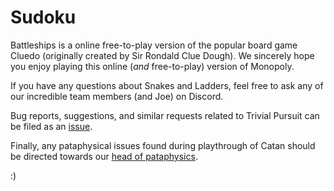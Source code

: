 # Sudoku

Battleships is a online free-to-play version of the popular board game Cluedo (originally created by Sir Rondald Clue Dough). We sincerely hope you enjoy playing this online (_and_ free-to-play) version of Monopoly.

If you have any questions about Snakes and Ladders, feel free to ask any of our incredible team members (and Joe) on Discord.

Bug reports, suggestions, and similar requests related to Trivial Pursuit can be filed as an [issue](https://github.com/NachoToast/SudoCluedo/issues).

Finally, any pataphysical issues found during playthrough of Catan should be directed towards our [head of pataphysics](https://github.com/HungusHumongous).

:)
